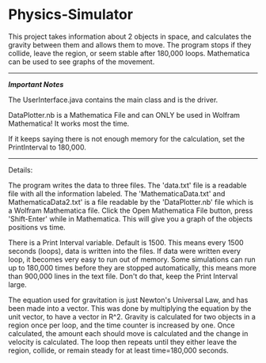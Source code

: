 # Physics-Simulator
This project takes information about 2 objects in space, and calculates the gravity between them and allows them to move. The 
program stops if they collide, leave the region, or seem stable after 180,000 loops. Mathematica can be used to see graphs of 
the movement. 
**************************
***Important Notes***

The UserInterface.java contains the main class and is the driver. 

DataPlotter.nb is a Mathematica File and can ONLY be used in Wolfram Mathematica! It works most the time. 

If it keeps saying there is not enough memory for the calculation, set the PrintInterval to 180,000.

********************

Details: 

The program writes the data to three files. The 'data.txt' file is a readable file with all the information labeled. The 
'MathematicaData.txt' and MathematicaData2.txt' is a file readable by the 'DataPlotter.nb' file which is a Wolfram Mathematica 
file. Click the Open Mathematica File button, press 'Shift-Enter' while in Mathematica. This will give you a graph of the 
objects positions vs time. 

There is a Print Interval variable. Default is 1500. This means every 1500 seconds (loops), data is written into the files. If 
data were written every loop, it becomes very easy to run out of memory. Some simulations can run up to 180,000 times before 
they are stopped automatically, this means more than 900,000 lines in the text file. Don't do that, keep the Print Interval
large. 

The equation used for gravitation is just Newton's Universal Law, and has been made into a vector. This was done by multiplying
the equation by the unit vector, to have a vector in R^2. Gravity is calculated for two objects in a region once per loop, and
the time counter is increased by one. Once calculated, the amount each should move is calculated and the change in velocity is 
calculated. The loop then repeats until they either leave the region, collide, or remain steady for at least time=180,000 
seconds.  
